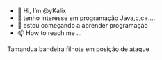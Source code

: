 - 👋 Hi, I’m @yKalix
- 👀 tenho interesse em programação Java,c,c+....
- 🌱 estou começando a aprender programação
- 📫 How to reach me ...

Tamandua bandeira filhote em posição de ataque

